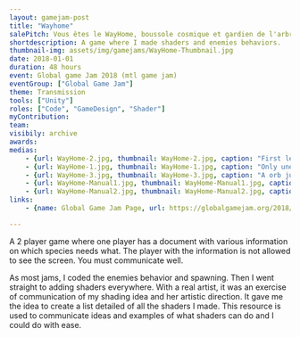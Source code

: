 ```yaml
---
layout: gamejam-post
title: "Wayhome"
salePitch: Vous êtes le WayHome, boussole cosmique et gardien de l'arbre de la connaissance. Work together to help travelers while protecting the fruit of knowledge.
shortdescription: A game where I made shaders and enemies behaviors.
thumbnail-img: assets/img/gamejams/WayHome-Thumbnail.jpg
date: 2018-01-01
duration: 48 hours
event: Global game Jam 2018 (mtl game jam)
eventGroup: ["Global Game Jam"]
theme: Transmission
tools: ["Unity"]
roles: ["Code", "GameDesign", "Shader"]
myContribution: 
team: 
visibily: archive
awards: 
medias: 
    - {url: WayHome-2.jpg, thumbnail: WayHome-2.jpg, caption: "First level."}
    - {url: WayHome-1.jpg, thumbnail: WayHome-1.jpg, caption: "Only une orb of life remaining."}
    - {url: WayHome-3.jpg, thumbnail: WayHome-3.jpg, caption: "A orb just fall."}
    - {url: WayHome-Manual1.jpg, thumbnail: WayHome-Manual1.jpg, caption: "Second player manual page 1 (french version)."}
    - {url: WayHome-Manual2.jpg, thumbnail: WayHome-Manual2.jpg, caption: "Second player manual page 2."}
links: 
    - {name: Global Game Jam Page, url: https://globalgamejam.org/2018/games/wayhome}

---
```

A 2 player game where one player has a document with various information on which species needs what. The player with the information is not allowed to see the screen. You must communicate well.

As most jams, I coded the enemies behavior and spawning. Then I went straight to adding shaders everywhere. With a real artist, it was an exercise of communication of my shading idea and her artistic direction. It gave me the idea to create a list detailed of all the shaders I made. This resource is used to communicate ideas and examples of what shaders can do and I could do with ease.